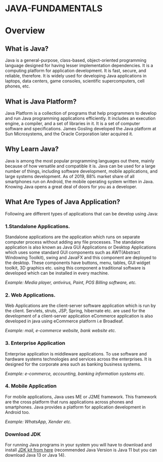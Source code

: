 # JAVA-FUNDAMENTALS
 <h1>Overview</h1>

<h2>What is Java?</h2>

Java is a general-purpose, class-based, object-oriented programming language designed for having lesser implementation dependencies. It is a computing platform for application development. It is fast, secure, and reliable, therefore. It is widely used for developing Java applications in laptops, data centers, game consoles, scientific supercomputers, cell phones, etc.

<h2>What is Java Platform?</h2>

Java Platform is a collection of programs that help programmers to develop and run Java programming applications efficiently. It includes an execution engine, a compiler, and a set of libraries in it. It is a set of computer software and specifications. James Gosling developed the Java platform at Sun Microsystems, and the Oracle Corporation later acquired it.

<h2>Why Learn Java?</h2>

Java is among the most popular programming languages out there, mainly because of how versatile and compatible it is. Java can be used for a large number of things, including software development, mobile applications, and large systems development. As of 2019, 88% market share of all smartphones run on Android, the mobile operating system written in Java. Knowing Java opens a great deal of doors for you as a developer.


<h2>What Are Types of Java Application?</h2>

Following are different types of applications that can be develop using Java:

<h3>1.Standalone Applications.</h3>

Standalone applications are the application which runs on separate computer process without adding any file processes. The standalone application is also known as Java GUI Applications or Desktop Applications which uses some standard GUI components such as AWT(Abstract Windowing Toolkit), swing and JavaFX and this component are deployed to the desktop. These components have buttons, menu, tables, GUI widget toolkit, 3D graphics etc. using this component a traditional software is developed which can be installed in every machine.

<i>Example: Media player, antivirus, Paint, POS Billing software, etc.</i>

<h3>2. Web Applications.</h3>

Web Applications are the client-server software application which is run by the client. Servlets, struts, JSP, Spring, hibernate etc. are used for the development of a client-server application eCommerce application is also developed in java using eCommerce platform i.e Broadleaf.

<i>Example: mail, e-commerce website, bank website etc.</i>

<h3>3. Enterprise Application</h3>

Enterprise application is middleware applications. To use software and hardware systems technologies and services across the enterprises. It is designed for the corporate area such as banking business systems.

<i>Example: e-commerce, accounting, banking information systems etc.</i>

 <h3>4. Mobile Application</h3>

For mobile applications, Java uses ME or J2ME framework. This framework are the cross platform that runs applications across phones and smartphones. Java provides a platform for application development in Android too.

<i>Example: WhatsApp, Xender etc.</i>

<h3>Download JDK</h3>

For running Java programs in your system you will have to download and install <a href="https://www.oracle.com/java/technologies/javase-downloads.html">JDK kit from here</a> (recommended Java Version is Java 11 but you can download Java 13 or Java 14).
